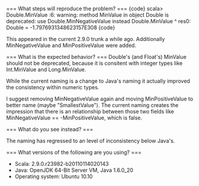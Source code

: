 === What steps will reproduce the problem? ===
{code}
scala> Double.MinValue
<console>:6: warning: method MinValue in object Double is deprecated: use Double.MinNegativeValue instead
       Double.MinValue
              ^
res0: Double = -1.7976931348623157E308
{code} 

This appeared in the current 2.9.0 trunk a while ago.
Additionally MinNegativeValue and MinPositiveValue were added.


=== What is the expected behavior? ===
Double's (and Float's) MinValue should not be deprecated, because it is consitent with integer types like Int.MinValue and Long.MinValue.

While the current naming is a change to Java's naming it actually improved the consistency within numeric types.

I suggest removing MinNegativeValue again and moving MinPositiveValue to better name (maybe "SmallestValue").
The current naming creates the impression that there is an relationship between those two fields like MinNegativeValue == -MinPositiveValue, which is false.

=== What do you see instead? ===

The naming has regressed to an level of inconsistency below Java's.

=== What versions of the following are you using? ===
  - Scala: 2.9.0.r23982-b20110114020143
  - Java: OpenJDK 64-Bit Server VM, Java 1.6.0_20
  - Operating system: Ubuntu 10.10
